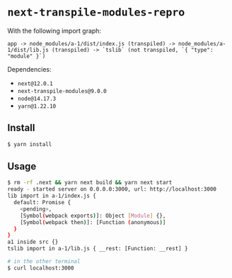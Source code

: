 # `next-transpile-modules-repro`

With the following import graph:

```
app -> node_modules/a-1/dist/index.js (transpiled) -> node_modules/a-1/dist/lib.js (transpiled) -> `tslib` (not transpiled, `{ "type": "module" }`)
```

Dependencies:

- `next@12.0.1`
- `next-transpile-modules@9.0.0`
- `node@14.17.3`
- `yarn@1.22.10`

## Install

```sh
$ yarn install
```

## Usage

```sh
$ rm -rf .next && yarn next build && yarn next start
ready - started server on 0.0.0.0:3000, url: http://localhost:3000
lib import in a-1/index.js {
  default: Promise {
    <pending>,
    [Symbol(webpack exports)]: Object [Module] {},
    [Symbol(webpack then)]: [Function (anonymous)]
  }
}
a1 inside src {}
tslib import in a-1/lib.js { __rest: [Function: __rest] }

# in the other terminal
$ curl localhost:3000
```
